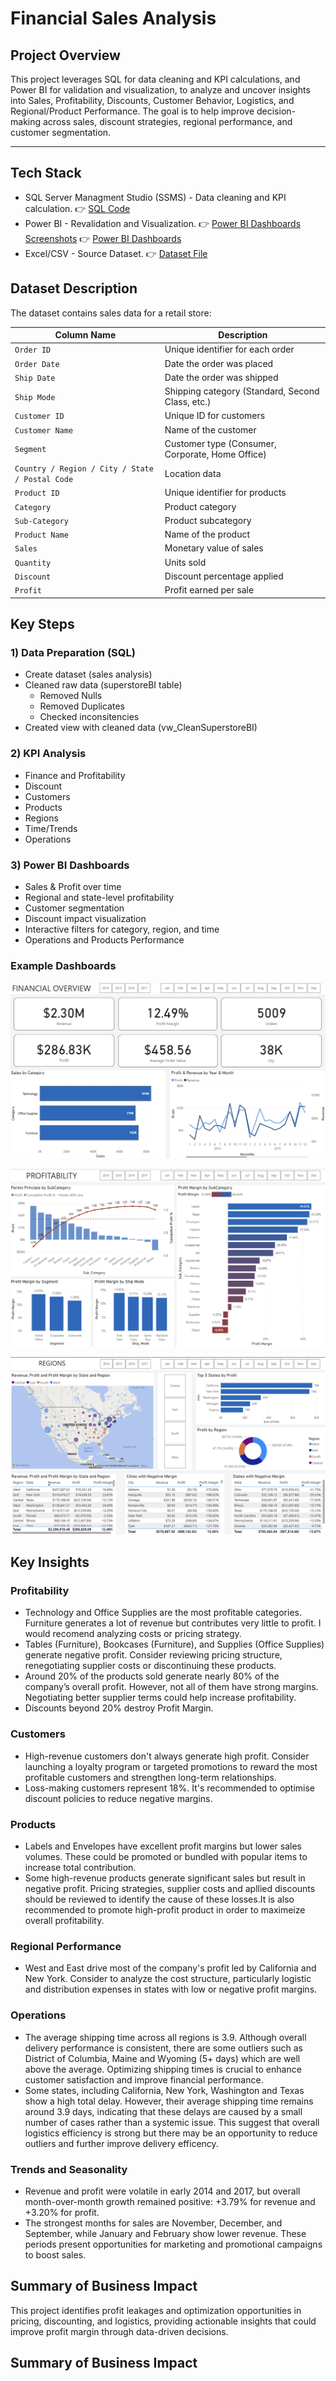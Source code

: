 # Financial Sales Analysis 

## Project Overview
This project leverages SQL for data cleaning and KPI calculations, and Power BI for validation and visualization, to analyze and uncover insights into Sales, Profitability, Discounts, Customer Behavior, Logistics, and Regional/Product Performance. The goal is to help improve decision-making across sales, discount strategies, regional performance, and customer segmentation.

---

## Tech Stack 
- SQL Server Managment Studio (SSMS) - Data cleaning and KPI calculation.
   👉 [SQL Code](SQLQuery1.sql)
- Power BI - Revalidation and Visualization.
   👉 [Power BI Dashboards  Screenshots](Dashboards_Screenshots)
   👉 [Power BI Dashboards ](financial_sales.pbix)
- Excel/CSV - Source Dataset.
  👉 [Dataset File](DataSet)

## Dataset Description

The dataset contains sales data for a retail store: 

| **Column Name** | **Description** |
|------------------|-----------------|
| `Order ID` | Unique identifier for each order |
| `Order Date` | Date the order was placed |
| `Ship Date` | Date the order was shipped |
| `Ship Mode` | Shipping category (Standard, Second Class, etc.) |
| `Customer ID` | Unique ID for customers |
| `Customer Name` | Name of the customer |
| `Segment` | Customer type (Consumer, Corporate, Home Office) |
| `Country / Region / City / State / Postal Code` | Location data |
| `Product ID` | Unique identifier for products |
| `Category` | Product category |
| `Sub-Category` | Product subcategory |
| `Product Name` | Name of the product |
| `Sales` | Monetary value of sales |
| `Quantity` | Units sold |
| `Discount` | Discount percentage applied |
| `Profit` | Profit earned per sale |

##  Key Steps

### 1) Data Preparation (SQL)
- Create dataset (sales analysis)
- Cleaned raw data (superstoreBI table)
    - Removed Nulls
    - Removed Duplicates
    - Checked inconsitencies
- Created view with cleaned data (vw_CleanSuperstoreBI)
### 2) KPI Analysis
  - Finance and Profitability
  - Discount
  - Customers
  - Products
  - Regions
  - Time/Trends
  - Operations
### 3) Power BI Dashboards   
  - Sales & Profit over time
  - Regional and state-level profitability
  - Customer segmentation
  - Discount impact visualization
  - Interactive filters for category, region, and time
  - Operations and Products Performance

### Example Dashboards


![Financial Overview](https://github.com/Cristian-ESc95/Financial-Sales-Analysis/blob/main/Dashboards_Screenshots/Overview.png)


![Profitability](https://github.com/Cristian-ESc95/Financial-Sales-Analysis/blob/main/Dashboards_Screenshots/Profitability.png)



![Regions](https://github.com/Cristian-ESc95/Financial-Sales-Analysis/blob/main/Dashboards_Screenshots/Regions.png)


## Key Insights

### Profitability
-  Technology and Office Supplies are the most profitable categories. Furniture generates a lot of revenue but contributes very little to profit. I would recomend analyzing costs or pricing strategy.
- Tables (Furniture), Bookcases (Furniture), and Supplies (Office Supplies) generate negative profit. Consider reviewing pricing structure, renegotiating supplier costs or discontinuing these products.
- Around 20% of the products sold generate nearly 80% of the company’s overall profit. However, not all of them have strong margins. Negotiating better supplier terms could help increase profitability.
-  Discounts beyond 20% destroy Profit Margin.

### Customers
- High-revenue customers don't always generate high profit. Consider launching a loyalty program or targeted promotions to reward the most profitable customers and strengthen long-term relationships.
- Loss-making customers represent 18%. It's recommended to optimise discount policies to reduce negative margins.

### Products

- Labels and Envelopes have excellent profit margins but lower sales volumes. These could be promoted or bundled with popular items to increase total contribution.
- Some high-revenue products generate significant sales but result in negative profit. Pricing strategies, supplier costs and apllied discounts should be reviewed to identify the cause of these losses.It is also recommended to promote high-profit product in order to maximeize overall profitability.

### Regional Performance
-  West and East drive most of the company's profit led by California and New York. Consider to analyze the cost structure, particularly logistic and distribution expenses in states with low or negative profit margins.

### Operations

- The average shipping time across all regions is 3.9. Although overall delivery performance is consistent, there are some outliers such as District of Columbia, Maine and Wyoming (5+ days) which are well above the average. Optimizing shipping times is crucial to enhance customer satisfaction and improve financial performance.
- Some states, including California, New York, Washington and Texas show a high total delay. However, their average shipping time remains around 3.9 days, indicating that these delays are caused by a small number of cases rather than a systemic issue. This suggest that overall logistics efficiency is strong but there may be an opportunity to reduce outliers and further improve delivery efficency.

### Trends and Seasonality

- Revenue and profit were volatile in early 2014 and 2017, but overall month-over-month growth remained positive: +3.79% for revenue and +3.20% for profit.
- The strongest months for sales are November, December, and September, while January and February show lower revenue. These periods present opportunities for marketing and promotional campaigns to boost sales.

## Summary of Business Impact

This project identifies profit leakages and optimization opportunities in pricing, discounting, and logistics, providing actionable insights that could improve profit margin through data-driven decisions.

## Summary of Business Impact




